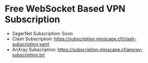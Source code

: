 # Free WebSocket Based VPN Subscription

- SagerNet Subscription: Soon
- Clash Subscription: https://subscription.mioscape.cf/clash-subscription.yaml
- AnXray Subscription: https://subscription.mioscape.cf/anxray-subscription.txt

